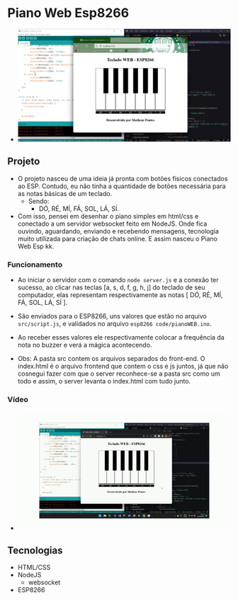 # Piano Web Esp8266

- ![projeto](/pianoWEB.png)

## Projeto
- O projeto nasceu de uma ideia já pronta com botões fisicos conectados ao ESP. Contudo, eu não tinha a quantidade de botões necessária para as notas básicas de um teclado.
    - Sendo:
        - DÓ, RÉ, MÍ, FÁ, SOL, LÁ, SÍ.
- Com isso, pensei em desenhar o piano simples em html/css e conectado a um servidor websocket feito em NodeJS. Onde fica ouvindo, aguardando, enviando e recebendo mensagens, tecnologia muito utilizada para criação de chats online. E assim nasceu o Piano Web Esp kk.

 ### Funcionamento

 - Ao iniciar o servidor com o comando
    `node server.js`
    e a conexão ter sucesso, ao clicar nas teclas [a, s, d, f, g, h, j] do teclado de seu computador, elas representam respectivamente as notas [ DÓ, RÉ, MÍ, FÁ, SOL, LÁ, SÍ ]. 
 - São enviados para o ESP8266, uns valores que estão no arquivo `src/script.js`, e validados no arquivo `esp8266 code/pianoWEB.ino`.
 - Ao receber esses valores ele respectivamente colocar a frequência da nota no buzzer e verá a mágica acontecendo.

 - Obs: A pasta src contem os arquivos separados do front-end. O index.html é o arquivo frontend que contem o css e js juntos, já que não cosnegui fazer com que o server reconhece-se a pasta src como um todo e assim, o server levanta o index.html com tudo junto.

 ### Vídeo
 - ![projeto](/pianoWEBESP.gif)

## Tecnologias
- HTML/CSS
- NodeJS
    - websocket
- ESP8266
